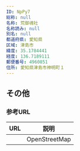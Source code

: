 ```yaml
---
ID: NpPy7
総称: null
名称: 荒御魂社
名称読み: null
別名: null
都道府県: 愛知県
区域: 津島市
緯度: 35.1784441
経度: 136.7189111
郵便番号: 4960851
住所: 愛知県津島市神明町１
---
```


## その他

### 参考URL

| URL | 説明          |
| --- | ------------- |
|     | OpenStreetMap |
